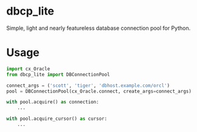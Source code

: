 # dbcp_lite

Simple, light and nearly featureless database connection pool for Python.

# Usage

```python
import cx_Oracle
from dbcp_lite import DBConnectionPool

connect_args = ('scott', 'tiger', 'dbhost.example.com/orcl')
pool = DBConnectionPool(cx_Oracle.connect, create_args=connect_args)

with pool.acquire() as connection:
    ...

with pool.acquire_cursor() as cursor:
    ...
```
